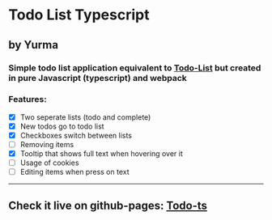 # Todo List Typescript
## by Yurma
### Simple todo list application equivalent to [Todo-List](https://yurma.wtf/todo-list) but created in pure Javascript (typescript) and webpack

### Features:

- [x] Two seperate lists (todo and complete)
- [x] New todos go to todo list
- [x] Checkboxes switch between lists
- [ ] Removing items
- [x] Tooltip that shows full text when hovering over it
- [ ] Usage of cookies
- [ ] Editing items when press on text

____
## Check it live on github-pages: [Todo-ts](https://yurma.wtf/todo-ts)
